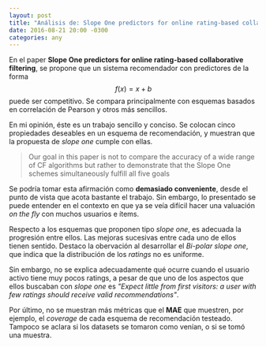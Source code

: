 ```yaml
---
layout: post
title: "Análisis de: Slope One predictors for online rating-based collaborative filtering"
date: 2016-08-21 20:00 -0300
categories: any
---
```


En el paper **Slope One predictors for online rating-based collaborative filtering**, se propone que un sistema recomendador con predictores de la forma $$ f(x) = x + b $$ puede ser competitivo. Se compara principalmente con esquemas basados en correlación de Pearson y otros más sencillos.

En mi opinión, éste es un trabajo sencillo y conciso. Se colocan cinco propiedades deseables en un esquema de recomendación, y muestran que la propuesta de *slope one* cumple con ellas.

> Our goal in this paper is not to compare the accuracy of a wide range of CF algorithms but rather to demonstrate that the Slope One schemes simultaneously fulfill all five goals

Se podría tomar esta afirmación como **demasiado conveniente**, desde el punto de vista que acota bastante el trabajo. Sin embargo, lo presentado se puede entender en el contexto en que ya se veía difícil hacer una valuación *on the fly* con muchos usuarios e ítems.

Respecto a los esquemas que proponen tipo *slope one*, es adecuada la progresión entre ellos. Las mejoras sucesivas entre cada uno de ellos tienen sentido. Destaco la obervación al desarrollar el *Bi-polar slope one*, que indica que la distribución de los *ratings* no es uniforme.

Sin embargo, no se explica adecuadamente qué ocurre cuando el usuario activo tiene muy pocos ratings, a pesar de que uno de los aspectos que ellos buscaban con *slope one* es *"Expect little from first visitors: a user with few ratings should receive valid recommendations"*.

Por último, no se muestran más métricas que el **MAE** que muestren, por ejemplo, el *coverage* de cada esquema de recomendación testeado. Tampoco se aclara si los datasets se tomaron como venían, o si se tomó una muestra.
